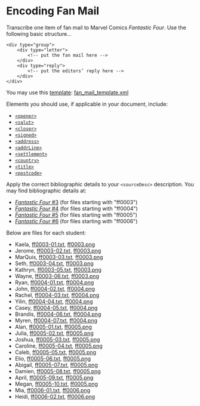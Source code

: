 # Encoding Fan Mail

Transcribe one item of fan mail to Marvel Comics _Fantastic Four_. Use the following basic structure…

```
<div type="group">
	<div type="letter">
		<!-- put the fan mail here -->
	</div>
	<div type="reply">
		<!-- put the editors’ reply here -->
	</div>
</div>
```

You may use this [template](resources/fan_mail_template.xml): [fan_mail_template.xml](resources/fan_mail_template.xml)

Elements you should use, if applicable in your document, include:

- [`<opener>`](https://tei-c.org/release/doc/tei-p5-doc/en/html/ref-opener.html)
- [`<salut>`](https://tei-c.org/release/doc/tei-p5-doc/en/html/ref-salut.html)
- [`<closer>`](https://tei-c.org/release/doc/tei-p5-doc/en/html/ref-closer.html)
- [`<signed>`](https://tei-c.org/release/doc/tei-p5-doc/en/html/ref-signed.html)
- [`<address>`](https://tei-c.org/release/doc/tei-p5-doc/en/html/ref-address.html)
- [`<addrLine>`](https://tei-c.org/release/doc/tei-p5-doc/en/html/ref-addrLine.html)
- [`<settlement>`](https://tei-c.org/release/doc/tei-p5-doc/en/html/ref-settlement.html)
- [`<country>`](https://tei-c.org/release/doc/tei-p5-doc/en/html/ref-country.html)
- [`<title>`](https://tei-c.org/release/doc/tei-p5-doc/en/html/ref-title.html)
- [`<postcode>`](https://tei-c.org/release/doc/tei-p5-doc/en/html/ref-postcode.html)

Apply the correct bibliographic details to your `<sourceDesc>` description. You may find bibliographic details at:

- [_Fantastic Four_ #3](https://www.comics.org/issue/16830/) (for files starting with "ff0003")
- [_Fantastic Four_ #4](https://www.comics.org/issue/16933/) (for files starting with "ff0004")
- [_Fantastic Four_ #5](https://www.comics.org/issue/17043/) (for files starting with "ff0005")
- [_Fantastic Four_ #6](https://www.comics.org/issue/17152/) (for files starting with "ff0006")
		

Below are files for each student:

- Kaela, [ff0003-01.txt](z652-Digital-Libraries/resources/ff0003-01.txt), [ff0003.png](https://iu.instructure.com/files/145486768/download?download_frd=1)
- Jerome, [ff0003-02.txt](z652-Digital-Libraries/resources/ff_fan_mail/ff0003-02.txt), [ff0003.png](https://iu.instructure.com/files/145486768/download?download_frd=1)
- MarQuis, [ff0003-03.txt](z652-Digital-Libraries/resources/ff_fan_mail/ff0003-03.txt), [ff0003.png](https://iu.instructure.com/files/145486768/download?download_frd=1)
- Seth, [ff0003-04.txt](z652-Digital-Libraries/resources/ff_fan_mail/ff0003-04.txt), [ff0003.png](https://iu.instructure.com/files/145486768/download?download_frd=1)
- Kathryn, [ff0003-05.txt](z652-Digital-Libraries/resources/ff_fan_mail/ff0003-05.txt), [ff0003.png](https://iu.instructure.com/files/145486768/download?download_frd=1)
- Wayne, [ff0003-06.txt](z652-Digital-Libraries/resources/ff_fan_mail/ff0003-06.txt), [ff0003.png](https://iu.instructure.com/files/145486768/download?download_frd=1)
- Ryan, [ff0004-01.txt](z652-Digital-Libraries/resources/ff_fan_mail/ff0004-01.txt), [ff0004.png](https://iu.instructure.com/files/145486768/download?download_frd=1)
- John, [ff0004-02.txt](z652-Digital-Libraries/resources/ff_fan_mail/ff0004-02.txt), [ff0004.png](https://iu.instructure.com/files/145486768/download?download_frd=1)
- Rachel, [ff0004-03.txt](z652-Digital-Libraries/resources/ff_fan_mail/ff0004-03.txt), [ff0004.png](https://iu.instructure.com/files/145486768/download?download_frd=1)
- Yilin, [ff0004-04.txt](z652-Digital-Libraries/resources/ff_fan_mail/ff0004-04.txt), [ff0004.png](https://iu.instructure.com/files/145486768/download?download_frd=1)
- Casey, [ff0004-05.txt](z652-Digital-Libraries/resources/ff_fan_mail/ff0004-05.txt), [ff0004.png](https://iu.instructure.com/files/145486768/download?download_frd=1)
- Brandis, [ff0004-06.txt](z652-Digital-Libraries/resources/ff_fan_mail/ff0004-06.txt), [ff0004.png](https://iu.instructure.com/files/145486768/download?download_frd=1)
- Myren, [ff0004-07.txt](z652-Digital-Libraries/resources/ff_fan_mail/ff0004-07.txt), [ff0004.png](https://iu.instructure.com/files/145486768/download?download_frd=1)
- Alan, [ff0005-01.txt](z652-Digital-Libraries/resources/ff_fan_mail/ff0005-01.txt), [ff0005.png](https://iu.instructure.com/files/145486770/download?download_frd=1)
- Julia, [ff0005-02.txt](z652-Digital-Libraries/resources/ff_fan_mail/ff0005-02.txt), [ff0005.png](https://iu.instructure.com/files/145486770/download?download_frd=1)
- Joshua, [ff0005-03.txt](z652-Digital-Libraries/resources/ff_fan_mail/ff0005-03.txt), [ff0005.png](https://iu.instructure.com/files/145486770/download?download_frd=1)
- Caroline, [ff0005-04.txt](z652-Digital-Libraries/resources/ff_fan_mail/ff0005-04.txt), [ff0005.png](https://iu.instructure.com/files/145486770/download?download_frd=1)
- Caleb, [ff0005-05.txt](z652-Digital-Libraries/resources/ff_fan_mail/ff0005-05.txt), [ff0005.png](https://iu.instructure.com/files/145486770/download?download_frd=1)
- Elio, [ff0005-06.txt](z652-Digital-Libraries/resources/ff_fan_mail/ff0005-06.txt), [ff0005.png](https://iu.instructure.com/files/145486770/download?download_frd=1)
- Abigail, [ff0005-07.txt](z652-Digital-Libraries/resources/ff_fan_mail/ff0005-07.txt), [ff0005.png](https://iu.instructure.com/files/145486770/download?download_frd=1)
- Damien, [ff0005-08.txt](z652-Digital-Libraries/resources/ff_fan_mail/ff0005-08.txt), [ff0005.png](https://iu.instructure.com/files/145486770/download?download_frd=1)
- April, [ff0005-09.txt](z652-Digital-Libraries/resources/ff_fan_mail/ff0005-09.txt), [ff0005.png](https://iu.instructure.com/files/145486770/download?download_frd=1)
- Megan, [ff0005-10.txt](z652-Digital-Libraries/resources/ff_fan_mail/ff0005-10.txt), [ff0005.png](https://iu.instructure.com/files/145486770/download?download_frd=1)
- Mia, [ff0006-01.txt](z652-Digital-Libraries/resources/ff_fan_mail/ff0006-01.txt), [ff0006.png](https://iu.instructure.com/files/145486772/download?download_frd=1)
- Heidi, [ff0006-02.txt](z652-Digital-Libraries/resources/ff_fan_mail/ff0006-02.txt), [ff0006.png](https://iu.instructure.com/files/145486772/download?download_frd=1)
